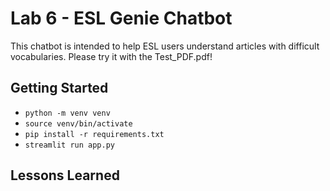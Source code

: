 # Lab 6 - ESL Genie Chatbot

This chatbot is intended to help ESL users understand articles with difficult vocabularies.
Please try it with the Test_PDF.pdf!

## Getting Started

- `python -m venv venv`
- `source venv/bin/activate`
- `pip install -r requirements.txt`
- `streamlit run app.py`

## Lessons Learned